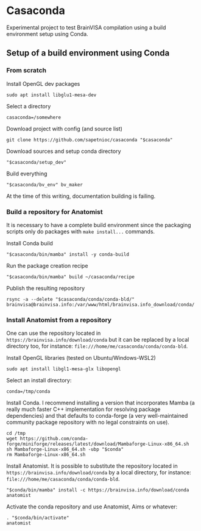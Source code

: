 # Casaconda
Experimental project to test BrainVISA compilation using a build environment setup using Conda.

## Setup of a build environment using Conda

### From scratch

Install OpenGL dev packages
```
sudo apt install libglu1-mesa-dev
```

Select a directory
```
casaconda=/somewhere
```

Download project with config (and source list)
```
git clone https://github.com/sapetnioc/casaconda "$casaconda"
```

Download sources and setup conda directory
```
"$casaconda/setup_dev"
```

Build everything
```
"$casaconda/bv_env" bv_maker
```

At the time of this writing, documentation building is failing.

### Build a repository for Anatomist

It is necessary to have a complete build environment since the packaging scripts only do packages with `make install...` commands.

Install Conda build
```
"$casaconda/bin/mamba" install -y conda-build
```

Run the package creation recipe
```
"$casaconda/bin/mamba" build ~/casaconda/recipe
```

Publish the resulting repository
```
rsync -a --delete "$casaconda/conda/conda-bld/" brainvisa@brainvisa.info:/var/www/html/brainvisa.info_download/conda/
```

### Install Anatomist from a repository

One can use the repository located in `https://brainvisa.info/download/conda` but it can be replaced by a local directory too, for instance: `file:///home/me/casaconda/conda/conda-bld`.

Install OpenGL libraries (tested on Ubuntu/Windows-WSL2)
```
sudo apt install libgl1-mesa-glx libopengl
```

Select an install directory:
```
conda=/tmp/conda
```

Install Conda. I recommend installing a version that incorporates Mamba (a really much faster C++ implementation for resolving package dependencies) and that defaults to conda-forge (a very well-maintained community package repository with no legal constraints on use).
```
cd /tmp
wget https://github.com/conda-forge/miniforge/releases/latest/download/Mambaforge-Linux-x86_64.sh
sh Mambaforge-Linux-x86_64.sh -ubp "$conda"
rm Mambaforge-Linux-x86_64.sh
```

Install Anatomist. It is possible to substitute the repository located in `https://brainvisa.info/download/conda` by a local directory, for instance: `file:///home/me/casaconda/conda/conda-bld`.

```
"$conda/bin/mamba" install -c https://brainvisa.info/download/conda anatomist
```


Activate the conda repository and use Anatomist, Aims or whatever:
```
. "$conda/bin/activate"
anatomist
```
